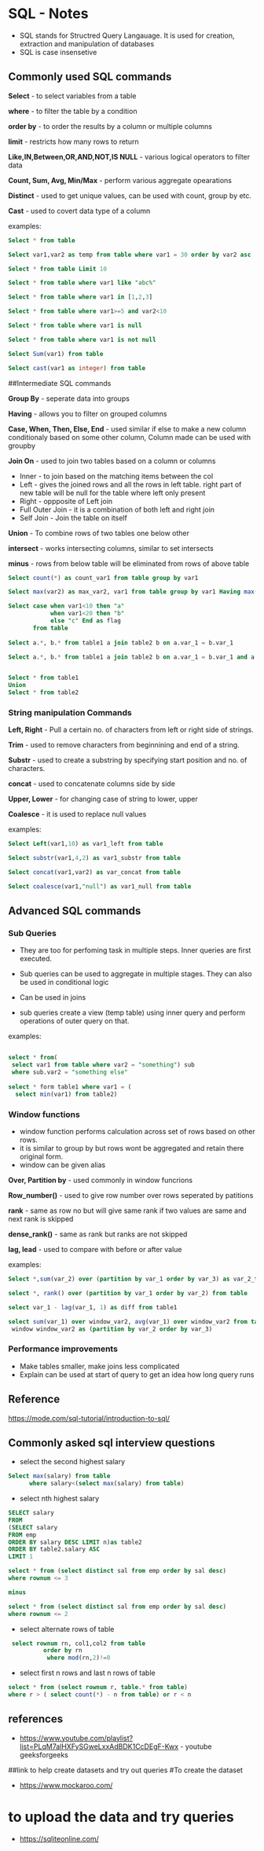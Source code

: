 # SQL - Notes

* SQL stands for Structred Query Langauage. It is used for creation, extraction and manipulation of databases
* SQL is case insensetive


## Commonly used SQL commands

**Select** - to select variables from a table

**where** - to filter the table by a condition

**order by** - to order the results by a column or multiple columns

**limit** - restricts how many rows to return

**Like,IN,Between,OR,AND,NOT,IS NULL** - various logical operators to filter data

**Count, Sum, Avg, Min/Max** - perform various aggregate opearations

**Distinct** - used to get unique values, can be used with count, group by etc.

**Cast** - used to covert data type of a column



examples:

```sql
Select * from table

Select var1,var2 as temp from table where var1 = 30 order by var2 asc

Select * from table Limit 10

Select * from table where var1 like "abc%"

Select * from table where var1 in [1,2,3]

Select * from table where var1>=5 and var2<10

Select * from table where var1 is null

Select * from table where var1 is not null

Select Sum(var1) from table

Select cast(var1 as integer) from table 

```

##Intermediate SQL commands

**Group By** - seperate data into groups

**Having** - allows you to filter on grouped columns

**Case, When, Then, Else, End** - used similar if else  to make a new column conditionaly based on some other column, Column made can be used with groupby

**Join On** - used to join two tables based on a column or columns
  * Inner - to join based on the matching items between the col
  * Left - gives the joined rows and all the rows in left table. right part of new table will be null for the table where left only present
  * Right - oppposite of Left join
  * Full Outer Join - it is a combination of both left and right join
  * Self Join - Join the table on itself
  
**Union** - To combine rows of two tables one below other

**intersect** - works intersecting columns, similar to set intersects

**minus** - rows from below table will be eliminated from rows of above table



```sql
Select count(*) as count_var1 from table group by var1

Select max(var2) as max_var2, var1 from table group by var1 Having max(var2) <10

Select case when var1<10 then "a"
            when var1<20 then "b"
            else "c" End as flag
       from table
  
Select a.*, b.* from table1 a join table2 b on a.var_1 = b.var_1

Select a.*, b.* from table1 a join table2 b on a.var_1 = b.var_1 and a.var_2 = b.var_2


Select * from table1
Union
Select * from table2

```
### String manipulation Commands

**Left, Right** - Pull a certain no. of characters from left or right side of strings.

**Trim** - used to remove characters from beginnining and end of a string.

**Substr** - used to create a substring by specifying start position and no. of characters.

**concat** - used to concatenate columns side by side

**Upper, Lower** - for changing case of string to lower, upper

**Coalesce** - it is used to replace null values

examples:
```sql
Select Left(var1,10) as var1_left from table

Select substr(var1,4,2) as var1_substr from table

Select concat(var1,var2) as var_concat from table

Select coalesce(var1,"null") as var1_null from table

```

## Advanced SQL commands

### Sub Queries
* They are too for perfoming task in multiple steps. Inner queries are first executed.

* Sub queries can be used to aggregate in multiple stages. They can also be used in conditional logic 

* Can be used in joins

* sub queries create a view (temp table) using inner query and perform operations of outer query on that.

examples:
```sql

select * from(
 select var1 from table where var2 = "something") sub
 where sub.var2 = "something else"
 
select * form table1 where var1 = (
  select min(var1) from table2)
 ```
 
### Window functions
* window function performs calculation across set of rows based on other rows.
* it is similar to group by but rows wont be aggregated and retain there original form.
* window can be given alias

**Over, Partition by** - used commonly in window funcrions

**Row_number()** - used to give row number over rows seperated by patitions

**rank** - same as row no but will give same rank if two values are same and next rank is skipped

**dense_rank()** - same as rank but ranks are not skipped

**lag, lead** - used to compare with before or after value

examples:
```sql
Select *,sum(var_2) over (partition by var_1 order by var_3) as var_2_total from table

select *, rank() over (partition by var_1 order by var_2) from table

select var_1 - lag(var_1, 1) as diff from table1

select sum(var_1) over window_var2, avg(var_1) over window_var2 from table
 window window_var2 as (partition by var_2 order by var_3)

```
### Performance improvements
* Make tables smaller, make joins less complicated
* Explain can be used at start of query to get an idea how long query runs


## Reference
https://mode.com/sql-tutorial/introduction-to-sql/

## Commonly asked sql interview questions

* select the second highest salary

```sql
Select max(salary) from table 
      where salary<(select max(salary) from table)
```
* select nth highest salary 

```sql
SELECT salary 
FROM
(SELECT salary 
FROM emp
ORDER BY salary DESC LIMIT n)as table2 
ORDER BY table2.salary ASC
LIMIT 1

select * from (select distinct sal from emp order by sal desc)
where rownum <= 3

minus

select * from (select distinct sal from emp order by sal desc)
where rownum <= 2
```
* select alternate rows of table

```sql
 select rownum rn, col1,col2 from table
          order by rn
           where mod(rn,2)!=0
```
* select first n rows and last n rows of table

```sql
select * from (select rownum r, table.* from table)
where r > ( select count(*) - n from table) or r < n
```



## references
* https://www.youtube.com/playlist?list=PLqM7alHXFySGweLxxAdBDK1CcDEgF-Kwx - youtube geeksforgeeks

##link to help create datasets and try out queries
#To create the dataset
* https://www.mockaroo.com/
# to upload the data and try queries
* https://sqliteonline.com/




